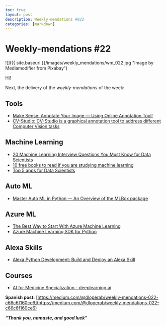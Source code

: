 ```yaml
---
toc: true
layout: post
description: Weekly-mendations #022
categories: [markdown]
---
```

# Weekly-mendations #22

![]({{ site.baseurl }}/images/weekly_mendations/wm_022.jpg "Image by Mediamodifier from Pixabay")

Hi!

Next, the delivery of the *weekly-mendations* of the week:

## Tools

- [Make Sense: Annotate Your Image — Using Online Annotation Tool!](https://towardsdatascience.com/annotate-your-image-using-online-annotation-tool-52d0a742daff)
- [CV-Studio: CV-Studio is a graphical annotation tool to address different Computer Vision tasks](https://github.com/haruiz/CvStudio)

## Machine Learning

- [20 Machine Learning Interview Questions You Must Know for Data Scientists](https://towardsdatascience.com/20-machine-learning-interview-practice-problems-3c86a572eeec)
- [10 free books to read if you are studying machine learning](https://towardsdatascience.com/completely-free-machine-learning-reading-list-eab0c8990c54)
- [Top 5 apps for Data Scientists](https://towardsdatascience.com/top-5-apps-for-data-scientists-dc8b66886560)

## Auto ML

- [Master Auto ML in Python — An Overview of the MLBox package](https://medium.com/@ahmedbesbes/automl-in-python-an-overview-of-the-mlbox-package-208118a7fe5)

## Azure ML

- [The Best Way to Start With Azure Machine Learning](https://dev.to/azure/the-best-way-to-start-with-azure-machine-learning-17jl)
- [Azure Machine Learning SDK for Python](https://docs.microsoft.com/en-us/python/api/overview/azure/ml/?view=azure-ml-py)

## Alexa Skills

- [Alexa Python Development: Build and Deploy an Alexa Skill](https://realpython.com/alexa-python-skill/)

## Courses

- [AI for Medicine Specialization - deeplearning.ai](https://www.coursera.org/specializations/ai-for-medicine)

**Spanish post:** [https://medium.com/@dloperab/weekly-mendations-022-c66c6f160ce6](https://medium.com/@dloperab/weekly-mendations-022-c66c6f160ce6)

***“Thank you, namaste, and good luck”***
